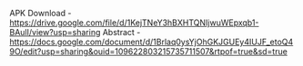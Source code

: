 APK Download - https://drive.google.com/file/d/1KejTNeY3hBXHTQNIjwuWEpxqb1-BAulI/view?usp=sharing
Abstract - https://docs.google.com/document/d/1Brlaq0ysYjOhGKJGUEy4IUJF_etoQ49O/edit?usp=sharing&ouid=109622803215735711507&rtpof=true&sd=true
